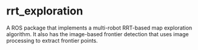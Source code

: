 # rrt_exploration
A ROS package that implements a multi-robot RRT-based map exploration algorithm. It also has the image-based frontier detection that uses image processing to extract frontier points.
